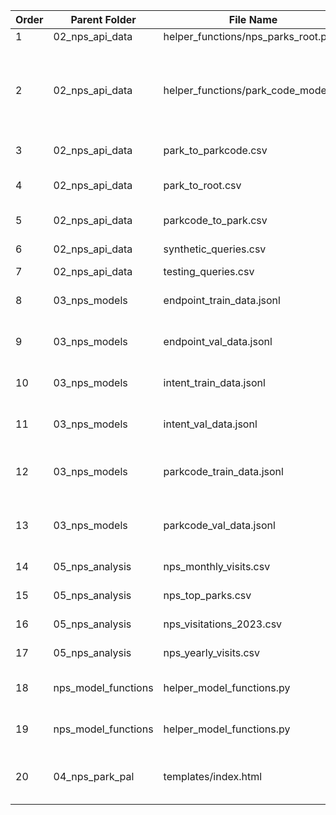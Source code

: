 | Order |   Parent Folder     |             File Name               |                         Description                                      | 
|-------|---------------------|-------------------------------------|--------------------------------------------------------------------------|
| 1     | 02_nps_api_data     | helper_functions/nps_parks_root.py  | List of root park names                                                  |
| 2     | 02_nps_api_data     | helper_functions/park_code_model.py | Creates a logistic regression model to predict the park code based on a user query. This model is only used in the synthetic data creation process           |
| 3     | 02_nps_api_data     | park_to_parkcode.csv                | Mapping dictionary for full park name to parkcode                        |
| 4     | 02_nps_api_data     | park_to_root.csv                    | Mapping dictionary for full park name to abbreviated park name           |
| 5     | 02_nps_api_data     | parkcode_to_park.csv                | Mapping dictionary for parkcode to full park name                        |
| 6     | 02_nps_api_data     | synthetic_queries.csv               | Training and validation synthetic queries                                |
| 7     | 02_nps_api_data     | testing_queries.csv                 | Testing synthetic queries                                                |
| 8     | 03_nps_models       | endpoint_train_data.jsonl           | Training prompt and completion data for fine-tuning GPT endpoint model   |
| 9     | 03_nps_models       | endpoint_val_data.jsonl             | Validation prompt and completion data for fine-tuning GPT endpoint model |
| 10    | 03_nps_models       | intent_train_data.jsonl             | Training prompt and completion data for fine-tuning GPT intent model     |
| 11    | 03_nps_models       | intent_val_data.jsonl               | Validation prompt and completion data for fine-tuning GPT intent model   |
| 12    | 03_nps_models       | parkcode_train_data.jsonl           | Training prompt and completion data for fine-tuning GPT parkcode model   |
| 13    | 03_nps_models       | parkcode_val_data.jsonl             | Validation prompt and completion data for fine-tuning GPT parkcode model |
| 14    | 05_nps_analysis     | nps_monthly_visits.csv              | NPS monthly visit data by region 2023                                    |
| 15    | 05_nps_analysis     | nps_top_parks.csv                   | Top 10 National Parks by visits in 2023                                  |
| 16    | 05_nps_analysis     | nps_visitations_2023.csv            | Data collected from https://irma.nps.gov/Portal/                         |
| 17    | 05_nps_analysis     | nps_yearly_visits.csv               | 2023 yearly visit data by region                                         |
| 18    | nps_model_functions | helper_model_functions.py              | Prepare synthetic data for GPT consumption and fine-tune models          |
| 19    | nps_model_functions | helper_model_functions.py              | Use GPT model to make API calls provided a user query                    |
| 20    | 04_nps_park_pal     | templates/index.html                | Includes the code to create a simple web-based chat interface for the "National Parks Chatbot: Park Pal."           |
